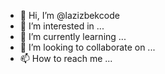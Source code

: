 - 👋 Hi, I’m @lazizbekcode
- 👀 I’m interested in ...
- 🌱 I’m currently learning ...
- 💞️ I’m looking to collaborate on ...
- 📫 How to reach me ...

<!---
lazizbekcode/lazizbekcode is a ✨ special ✨ repository because its `README.md` (this file) appears on your GitHub profile.
You can click the Preview link to take a look at your changes.
--->
